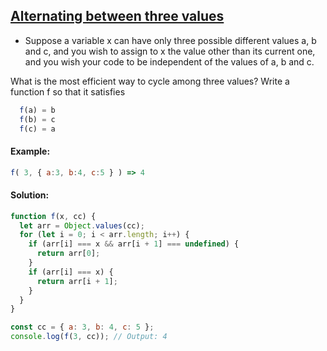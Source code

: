 ## [Alternating between three values](https://www.codewars.com/kata/596776fbb4f24d0d82000141/javascript)

- Suppose a variable x can have only three possible different values a, b and c, and you wish to assign to x the value other than its current one, and you wish your code to be independent of the values of a, b and c.

What is the most efficient way to cycle among three values? Write a function f so that it satisfies

```js
  f(a) = b
  f(b) = c
  f(c) = a
```

#### Example:

```js
f( 3, { a:3, b:4, c:5 } ) => 4
```

#### Solution:

```js
function f(x, cc) {
  let arr = Object.values(cc);
  for (let i = 0; i < arr.length; i++) {
    if (arr[i] === x && arr[i + 1] === undefined) {
      return arr[0];
    }
    if (arr[i] === x) {
      return arr[i + 1];
    }
  }
}

const cc = { a: 3, b: 4, c: 5 };
console.log(f(3, cc)); // Output: 4
```
